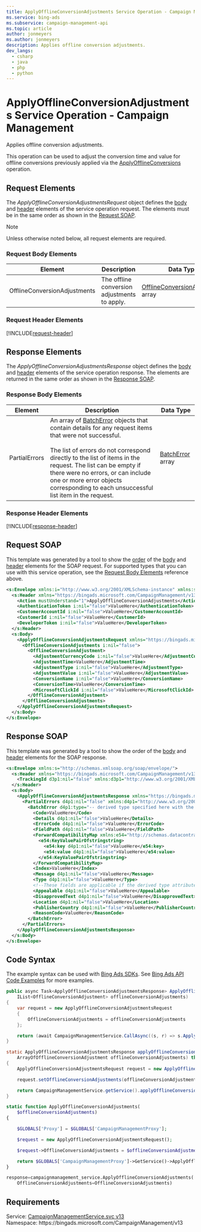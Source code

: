 ```yaml
---
title: ApplyOfflineConversionAdjustments Service Operation - Campaign Management
ms.service: bing-ads
ms.subservice: campaign-management-api
ms.topic: article
author: jonmeyers
ms.author: jonmeyers
description: Applies offline conversion adjustments.
dev_langs: 
  - csharp
  - java
  - php
  - python
---
```

# ApplyOfflineConversionAdjustments Service Operation - Campaign Management
Applies offline conversion adjustments.  

This operation can be used to adjust the conversion time and value for offline conversions previously applied via the [ApplyOfflineConversions](applyofflineconversions.md) operation. 

## <a name="request"></a>Request Elements
The *ApplyOfflineConversionAdjustmentsRequest* object defines the [body](#request-body) and [header](#request-header) elements of the service operation request. The elements must be in the same order as shown in the [Request SOAP](#request-soap). 

> [!NOTE]
> Unless otherwise noted below, all request elements are required.

### <a name="request-body"></a>Request Body Elements

|Element|Description|Data Type|
|-----------|---------------|-------------|
|<a name="offlineconversionadjustments"></a>OfflineConversionAdjustments|The offline conversion adjustments to apply.|[OfflineConversionAdjustment](offlineconversionadjustment.md) array|

### <a name="request-header"></a>Request Header Elements
[!INCLUDE[request-header](./includes/request-header.md)]

## <a name="response"></a>Response Elements
The *ApplyOfflineConversionAdjustmentsResponse* object defines the [body](#response-body) and [header](#response-header) elements of the service operation response. The elements are returned in the same order as shown in the [Response SOAP](#response-soap).

### <a name="response-body"></a>Response Body Elements

|Element|Description|Data Type|
|-----------|---------------|-------------|
|<a name="partialerrors"></a>PartialErrors|An array of [BatchError](batcherror.md) objects that contain details for any request items that were not successful.<br/><br/>The list of errors do not correspond directly to the list of items in the request. The list can be empty if there were no errors, or can include one or more error objects corresponding to each unsuccessful list item in the request.|[BatchError](batcherror.md) array|

### <a name="response-header"></a>Response Header Elements
[!INCLUDE[response-header](./includes/response-header.md)]

## <a name="request-soap"></a>Request SOAP
This template was generated by a tool to show the [order](../guides/services-protocol.md#element-order) of the [body](#request-body) and [header](#request-header) elements for the SOAP request. For supported types that you can use with this service operation, see the [Request Body Elements](#request-body) reference above.

```xml
<s:Envelope xmlns:i="http://www.w3.org/2001/XMLSchema-instance" xmlns:s="http://schemas.xmlsoap.org/soap/envelope/">
  <s:Header xmlns="https://bingads.microsoft.com/CampaignManagement/v13">
    <Action mustUnderstand="1">ApplyOfflineConversionAdjustments</Action>
    <AuthenticationToken i:nil="false">ValueHere</AuthenticationToken>
    <CustomerAccountId i:nil="false">ValueHere</CustomerAccountId>
    <CustomerId i:nil="false">ValueHere</CustomerId>
    <DeveloperToken i:nil="false">ValueHere</DeveloperToken>
  </s:Header>
  <s:Body>
    <ApplyOfflineConversionAdjustmentsRequest xmlns="https://bingads.microsoft.com/CampaignManagement/v13">
      <OfflineConversionAdjustments i:nil="false">
        <OfflineConversionAdjustment>
          <AdjustmentCurrencyCode i:nil="false">ValueHere</AdjustmentCurrencyCode>
          <AdjustmentTime>ValueHere</AdjustmentTime>
          <AdjustmentType i:nil="false">ValueHere</AdjustmentType>
          <AdjustmentValue i:nil="false">ValueHere</AdjustmentValue>
          <ConversionName i:nil="false">ValueHere</ConversionName>
          <ConversionTime>ValueHere</ConversionTime>
          <MicrosoftClickId i:nil="false">ValueHere</MicrosoftClickId>
        </OfflineConversionAdjustment>
      </OfflineConversionAdjustments>
    </ApplyOfflineConversionAdjustmentsRequest>
  </s:Body>
</s:Envelope>
```

## <a name="response-soap"></a>Response SOAP
This template was generated by a tool to show the order of the [body](#response-body) and [header](#response-header) elements for the SOAP response.

```xml
<s:Envelope xmlns:s="http://schemas.xmlsoap.org/soap/envelope/">
  <s:Header xmlns="https://bingads.microsoft.com/CampaignManagement/v13">
    <TrackingId d3p1:nil="false" xmlns:d3p1="http://www.w3.org/2001/XMLSchema-instance">ValueHere</TrackingId>
  </s:Header>
  <s:Body>
    <ApplyOfflineConversionAdjustmentsResponse xmlns="https://bingads.microsoft.com/CampaignManagement/v13">
      <PartialErrors d4p1:nil="false" xmlns:d4p1="http://www.w3.org/2001/XMLSchema-instance">
        <BatchError d4p1:type="-- derived type specified here with the appropriate prefix --">
          <Code>ValueHere</Code>
          <Details d4p1:nil="false">ValueHere</Details>
          <ErrorCode d4p1:nil="false">ValueHere</ErrorCode>
          <FieldPath d4p1:nil="false">ValueHere</FieldPath>
          <ForwardCompatibilityMap xmlns:e54="http://schemas.datacontract.org/2004/07/System.Collections.Generic" d4p1:nil="false">
            <e54:KeyValuePairOfstringstring>
              <e54:key d4p1:nil="false">ValueHere</e54:key>
              <e54:value d4p1:nil="false">ValueHere</e54:value>
            </e54:KeyValuePairOfstringstring>
          </ForwardCompatibilityMap>
          <Index>ValueHere</Index>
          <Message d4p1:nil="false">ValueHere</Message>
          <Type d4p1:nil="false">ValueHere</Type>
          <!--These fields are applicable if the derived type attribute is set to EditorialError-->
          <Appealable d4p1:nil="false">ValueHere</Appealable>
          <DisapprovedText d4p1:nil="false">ValueHere</DisapprovedText>
          <Location d4p1:nil="false">ValueHere</Location>
          <PublisherCountry d4p1:nil="false">ValueHere</PublisherCountry>
          <ReasonCode>ValueHere</ReasonCode>
        </BatchError>
      </PartialErrors>
    </ApplyOfflineConversionAdjustmentsResponse>
  </s:Body>
</s:Envelope>
```

## <a name="example"></a>Code Syntax
The example syntax can be used with [Bing Ads SDKs](../guides/client-libraries.md). See [Bing Ads API Code Examples](../guides/code-examples.md) for more examples.
```csharp
public async Task<ApplyOfflineConversionAdjustmentsResponse> ApplyOfflineConversionAdjustmentsAsync(
	IList<OfflineConversionAdjustment> offlineConversionAdjustments)
{
	var request = new ApplyOfflineConversionAdjustmentsRequest
	{
		OfflineConversionAdjustments = offlineConversionAdjustments
	};

	return (await CampaignManagementService.CallAsync((s, r) => s.ApplyOfflineConversionAdjustmentsAsync(r), request));
}
```
```java
static ApplyOfflineConversionAdjustmentsResponse applyOfflineConversionAdjustments(
	ArrayOfOfflineConversionAdjustment offlineConversionAdjustments) throws RemoteException, Exception
{
	ApplyOfflineConversionAdjustmentsRequest request = new ApplyOfflineConversionAdjustmentsRequest();

	request.setOfflineConversionAdjustments(offlineConversionAdjustments);

	return CampaignManagementService.getService().applyOfflineConversionAdjustments(request);
}
```
```php
static function ApplyOfflineConversionAdjustments(
	$offlineConversionAdjustments)
{

	$GLOBALS['Proxy'] = $GLOBALS['CampaignManagementProxy'];

	$request = new ApplyOfflineConversionAdjustmentsRequest();

	$request->OfflineConversionAdjustments = $offlineConversionAdjustments;

	return $GLOBALS['CampaignManagementProxy']->GetService()->ApplyOfflineConversionAdjustments($request);
}
```
```python
response=campaignmanagement_service.ApplyOfflineConversionAdjustments(
	OfflineConversionAdjustments=OfflineConversionAdjustments)
```

## Requirements
Service: [CampaignManagementService.svc v13](https://campaign.api.bingads.microsoft.com/Api/Advertiser/CampaignManagement/v13/CampaignManagementService.svc)  
Namespace: https\://bingads.microsoft.com/CampaignManagement/v13  

